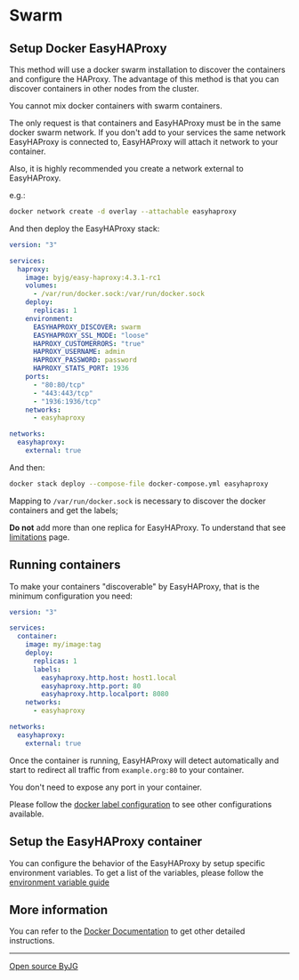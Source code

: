 # Swarm

## Setup Docker EasyHAProxy

This method will use a docker swarm installation to discover the containers and configure the HAProxy.
The advantage of this method is that you can discover containers in other nodes from the cluster.

You cannot mix docker containers with swarm containers.

The only request is that containers and EasyHAProxy must be in the same docker swarm network.
If you don't add to your services the same network EasyHAProxy is connected to, EasyHAProxy will attach it network to your container.

Also, it is highly recommended you create a network external to EasyHAProxy.

e.g.:

```bash
docker network create -d overlay --attachable easyhaproxy
```

And then deploy the EasyHAProxy stack:

```yaml
version: "3"

services:
  haproxy:
    image: byjg/easy-haproxy:4.3.1-rc1
    volumes:
      - /var/run/docker.sock:/var/run/docker.sock
    deploy:
      replicas: 1
    environment:
      EASYHAPROXY_DISCOVER: swarm
      EASYHAPROXY_SSL_MODE: "loose"
      HAPROXY_CUSTOMERRORS: "true"
      HAPROXY_USERNAME: admin
      HAPROXY_PASSWORD: password
      HAPROXY_STATS_PORT: 1936
    ports:
      - "80:80/tcp"
      - "443:443/tcp"
      - "1936:1936/tcp"
    networks:
      - easyhaproxy

networks:
  easyhaproxy:
    external: true
```

And then:

```bash
docker stack deploy --compose-file docker-compose.yml easyhaproxy
```

Mapping to `/var/run/docker.sock` is necessary to discover the docker containers and get the labels;

**Do not** add more than one replica for EasyHAProxy. To understand that see [limitations](limitations) page.

## Running containers

To make your containers "discoverable" by EasyHAProxy, that is the minimum configuration you need:

```yaml
version: "3"

services:
  container:
    image: my/image:tag
    deploy:
      replicas: 1
      labels:
        easyhaproxy.http.host: host1.local
        easyhaproxy.http.port: 80
        easyhaproxy.http.localport: 8080
    networks:
      - easyhaproxy

networks:
  easyhaproxy:
    external: true
```

Once the container is running, EasyHAProxy will detect automatically and start to redirect all traffic from `example.org:80` to your container.

You don't need to expose any port in your container.

Please follow the [docker label configuration](container-labels) to see other configurations available.

## Setup the EasyHAProxy container

You can configure the behavior of the EasyHAProxy by setup specific environment variables. To get a list of the variables, please follow the [environment variable guide](environment-variable)

## More information

You can refer to the [Docker Documentation](docker) to get other detailed instructions.

----
[Open source ByJG](http://opensource.byjg.com)
